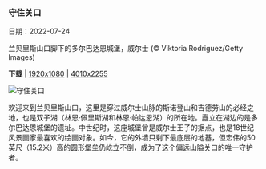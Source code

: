 ### 守住关口

日期：2022-07-24

兰贝里斯山口脚下的多尔巴达恩城堡，威尔士 (© Viktoria Rodriguez/Getty Images)

**下载**  |  [1920x1080](https://cn.bing.com/th?id=OHR.DolbadarnCastle_ZH-CN5397592090_1920x1080.jpg)  |  [4010x2255](https://cn.bing.com/th?id=OHR.DolbadarnCastle_ZH-CN5397592090_UHD.jpg)

![守住关口](https://cn.bing.com/th?id=OHR.DolbadarnCastle_ZH-CN5397592090_1920x1080.jpg "兰贝里斯山口脚下的多尔巴达恩城堡，威尔士 (© Viktoria Rodriguez/Getty Images)")

欢迎来到兰贝里斯山口，这里是穿过威尔士山脉的斯诺登山和吉德劳山的必经之地，也是双子湖（林恩·佩里斯湖和林恩·帕达恩湖）的所在地。矗立在湖边的是多尔巴达恩城堡的遗址。中世纪时，这座城堡曾是威尔士王子的据点，也是18世纪风景画家最喜欢的绘画对象。如今，它的外墙只剩下最底层的地基，但宏伟的50英尺（15.2米）高的圆形堡垒仍屹立不倒，成为了这个偏远山隘关口的唯一守护者。
